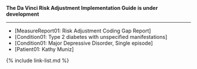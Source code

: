 
<div markdown="1" class="bg-info">
<b>The Da Vinci Risk Adjustment Implementation Guide is under development</b>
</div>

<!-- ================================================ -->
<!--  use this line to include an autogenerated list of all examples from the remove it if you would like to hand generate it -->

<!--{% include example-list-generator.md %}-->

<!-- ================================================ -->
---

- [MeasureReport01: Risk Adjustment Coding Gap Report]
- [Condition01: Type 2 diabetes with unspecified manifestations]
- [Condition01: Major Depressive Disorder, Single episode]
- [Patient01: Kathy Muniz]

{% include link-list.md %}
